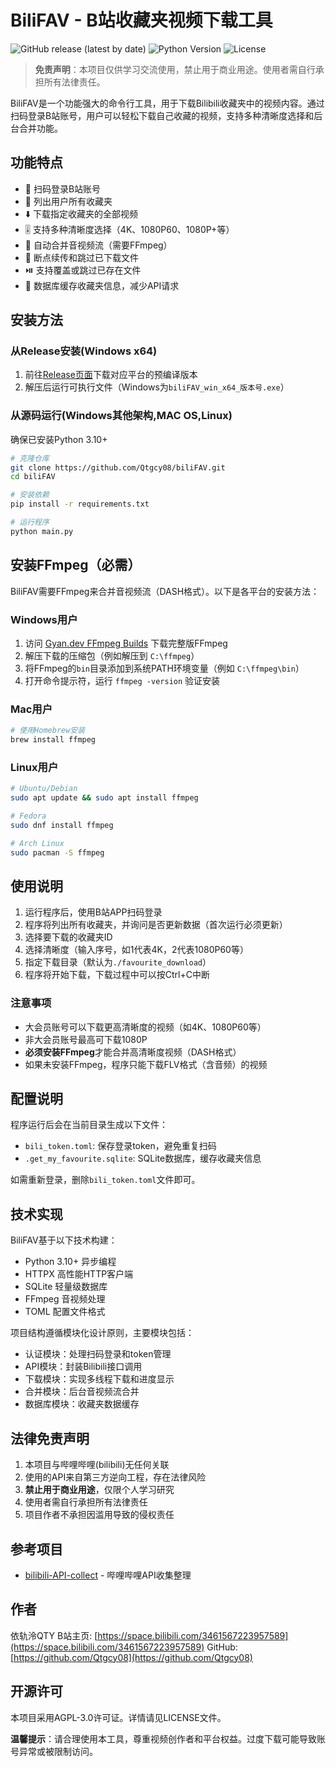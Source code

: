 # BiliFAV - B站收藏夹视频下载工具

![GitHub release (latest by date)](https://img.shields.io/github/v/release/Qtgcy08/biliFAV?style=flat-square)
![Python Version](https://img.shields.io/badge/python-3.10+-blue?style=flat-square)
![License](https://img.shields.io/badge/license-AGPL--3.0-orange?style=flat-square)

> **免责声明**：本项目仅供学习交流使用，禁止用于商业用途。使用者需自行承担所有法律责任。

BiliFAV是一个功能强大的命令行工具，用于下载Bilibili收藏夹中的视频内容。通过扫码登录B站账号，用户可以轻松下载自己收藏的视频，支持多种清晰度选择和后台合并功能。

## 功能特点

- 🔑 扫码登录B站账号
- 📂 列出用户所有收藏夹
- ⬇️ 下载指定收藏夹的全部视频
- 🎚️ 支持多种清晰度选择（4K、1080P60、1080P+等）
- 🔀 自动合并音视频流（需要FFmpeg）
- 🚀 断点续传和跳过已下载文件
- ⏯️ 支持覆盖或跳过已存在文件
- 💾 数据库缓存收藏夹信息，减少API请求

## 安装方法

### 从Release安装(Windows x64)

1. 前往[Release页面](https://github.com/Qtgcy08/biliFAV/releases/tag/Stable)下载对应平台的预编译版本
2. 解压后运行可执行文件（Windows为`biliFAV_win_x64_版本号.exe`）

### 从源码运行(Windows其他架构,MAC OS,Linux)

确保已安装Python 3.10+

```bash
# 克隆仓库
git clone https://github.com/Qtgcy08/biliFAV.git
cd biliFAV

# 安装依赖
pip install -r requirements.txt

# 运行程序
python main.py
```

## 安装FFmpeg（必需）

BiliFAV需要FFmpeg来合并音视频流（DASH格式）。以下是各平台的安装方法：

### Windows用户

1. 访问 [Gyan.dev FFmpeg Builds](https://www.gyan.dev/ffmpeg/builds/ffmpeg-git-full.7z) 下载完整版FFmpeg
2. 解压下载的压缩包（例如解压到 `C:\ffmpeg`）
3. 将FFmpeg的`bin`目录添加到系统PATH环境变量（例如 `C:\ffmpeg\bin`）
4. 打开命令提示符，运行 `ffmpeg -version` 验证安装

### Mac用户

```bash
# 使用Homebrew安装
brew install ffmpeg
```

### Linux用户

```bash
# Ubuntu/Debian
sudo apt update && sudo apt install ffmpeg

# Fedora
sudo dnf install ffmpeg

# Arch Linux
sudo pacman -S ffmpeg
```

## 使用说明

1. 运行程序后，使用B站APP扫码登录
2. 程序将列出所有收藏夹，并询问是否更新数据（首次运行必须更新）
3. 选择要下载的收藏夹ID
4. 选择清晰度（输入序号，如1代表4K，2代表1080P60等）
5. 指定下载目录（默认为`./favourite_download`）
6. 程序将开始下载，下载过程中可以按Ctrl+C中断

### 注意事项

- 大会员账号可以下载更高清晰度的视频（如4K、1080P60等）
- 非大会员账号最高可下载1080P
- **必须安装FFmpeg**才能合并高清晰度视频（DASH格式）
- 如果未安装FFmpeg，程序只能下载FLV格式（含音频）的视频

## 配置说明

程序运行后会在当前目录生成以下文件：

- `bili_token.toml`: 保存登录token，避免重复扫码
- `.get_my_favourite.sqlite`: SQLite数据库，缓存收藏夹信息

如需重新登录，删除`bili_token.toml`文件即可。

## 技术实现

BiliFAV基于以下技术构建：

- Python 3.10+ 异步编程
- HTTPX 高性能HTTP客户端
- SQLite 轻量级数据库
- FFmpeg 音视频处理
- TOML 配置文件格式

项目结构遵循模块化设计原则，主要模块包括：

- 认证模块：处理扫码登录和token管理
- API模块：封装Bilibili接口调用
- 下载模块：实现多线程下载和进度显示
- 合并模块：后台音视频流合并
- 数据库模块：收藏夹数据缓存

## 法律免责声明

1. 本项目与哔哩哔哩(bilibili)无任何关联
2. 使用的API来自第三方逆向工程，存在法律风险
3. **禁止用于商业用途**，仅限个人学习研究
4. 使用者需自行承担所有法律责任
5. 项目作者不承担因滥用导致的侵权责任

## 参考项目

- [bilibili-API-collect](https://github.com/SocialSisterYi/bilibili-API-collect) - 哔哩哔哩API收集整理

## 作者

依轨泠QTY
B站主页: [https://space.bilibili.com/3461567223957589](https://space.bilibili.com/3461567223957589)
GitHub: [https://github.com/Qtgcy08](https://github.com/Qtgcy08)

## 开源许可

本项目采用AGPL-3.0许可证。详情请见LICENSE文件。

**温馨提示**：请合理使用本工具，尊重视频创作者和平台权益。过度下载可能导致账号异常或被限制访问。

